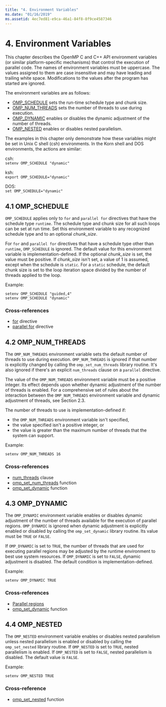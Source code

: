```yaml
---
title: "4. Environment Variables"
ms.date: "01/16/2019"
ms.assetid: 4ec7ed81-e9ca-46a1-84f8-8f9ce4587346
---
```

# 4. Environment Variables

This chapter describes the OpenMP C and C++ API environment variables (or similar platform-specific mechanisms) that control the execution of parallel code.  The names of environment variables must be uppercase. The values assigned to them are case insensitive and may have leading and trailing white space.  Modifications to the values after the program has started are ignored.

The environment variables are as follows:

- [OMP_SCHEDULE](#4-1-omp-schedule) sets the run-time schedule type and chunk size.
- [OMP_NUM_THREADS](#4-2-omp-num-threads) sets the number of threads to use during execution.
- [OMP_DYNAMIC](#4-3-omp-dynamic) enables or disables the dynamic adjustment of the number of threads.
- [OMP_NESTED](#4-4-omp-nested) enables or disables nested parallelism.

The examples in this chapter only demonstrate how these variables might be set in Unix C shell (csh) environments. In the Korn shell and DOS environments, the actions are similar:

csh:  
`setenv OMP_SCHEDULE "dynamic"`

ksh:  
`export OMP_SCHEDULE="dynamic"`

DOS:  
`set OMP_SCHEDULE="dynamic"`

## 4.1 OMP_SCHEDULE

`OMP_SCHEDULE` applies only to `for` and `parallel for` directives that have the schedule type `runtime`. The schedule type and chunk size for all such loops can be set at run time. Set this environment variable to any recognized schedule type and to an optional *chunk_size*.

For `for` and `parallel for` directives that have a schedule type other than `runtime`, `OMP_SCHEDULE` is ignored. The default value for this environment variable is implementation-defined. If the optional *chunk_size* is set, the value must be positive. If *chunk_size* isn't set, a value of 1 is assumed, except when the schedule is `static`. For a `static` schedule, the default chunk size is set to the loop iteration space divided by the number of threads applied to the loop.

Example:

```shell
setenv OMP_SCHEDULE "guided,4"
setenv OMP_SCHEDULE "dynamic"
```

### Cross-references

- [for](2-4-1-for-construct.md) directive
- [parallel for](2-5-1-parallel-for-construct.md) directive

## 4.2 OMP_NUM_THREADS

The `OMP_NUM_THREADS` environment variable sets the default number of threads to use during execution. `OMP_NUM_THREADS` is ignored if that number is explicitly changed by calling the `omp_set_num_threads` library routine. It's also ignored if there's an explicit `num_threads` clause on a `parallel` directive.

The value of the `OMP_NUM_THREADS` environment variable must be a positive integer. Its effect depends upon whether dynamic adjustment of the number of threads is enabled. For a comprehensive set of rules about the interaction between the `OMP_NUM_THREADS` environment variable and dynamic adjustment of threads, see Section 2.3.

The number of threads to use is implementation-defined if:

- the `OMP_NUM_THREADS` environment variable isn't specified,
- the value specified isn't a positive integer, or
- the value is greater than the maximum number of threads that the system can support.

Example:

```shell
setenv OMP_NUM_THREADS 16
```

### Cross-references

- [num_threads](2-3-parallel-construct.md) clause
- [omp_set_num_threads](3-1-1-omp-set-num-threads-function.md) function
- [omp_set_dynamic](3-1-7-omp-set-dynamic-function.md) function

## 4.3 OMP_DYNAMIC

The `OMP_DYNAMIC` environment variable enables or disables dynamic adjustment of the number of threads available for the execution of parallel regions. `OMP_DYNAMIC` is ignored when dynamic adjustment is explicitly enabled or disabled by calling the `omp_set_dynamic` library routine. Its value must be `TRUE` or `FALSE`.

If `OMP_DYNAMIC` is set to `TRUE`, the number of threads that are used for executing parallel regions may be adjusted by the runtime environment to best use system resources.  If `OMP_DYNAMIC` is set to `FALSE`, dynamic adjustment is disabled. The default condition is implementation-defined.

Example:

```shell
setenv OMP_DYNAMIC TRUE
```

### Cross-references

- [Parallel regions](2-3-parallel-construct.md)
- [omp_set_dynamic](3-1-7-omp-set-dynamic-function.md) function

## 4.4 OMP_NESTED

The `OMP_NESTED` environment variable enables or disables nested parallelism unless nested parallelism is enabled or disabled by calling the `omp_set_nested` library routine. If `OMP_NESTED` is set to `TRUE`, nested parallelism is enabled. If `OMP_NESTED` is set to `FALSE`, nested parallelism is disabled. The default value is `FALSE`.

Example:

```shell
setenv OMP_NESTED TRUE
```

### Cross-reference

- [omp_set_nested](3-1-9-omp-set-nested-function.md) function
